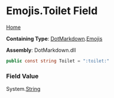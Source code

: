 # Emojis\.Toilet Field

[Home](../../../README.md)

**Containing Type**: [DotMarkdown](../../README.md)\.[Emojis](../README.md)

**Assembly**: DotMarkdown\.dll

```csharp
public const string Toilet = ":toilet:"
```

### Field Value

System\.[String](https://docs.microsoft.com/en-us/dotnet/api/system.string)